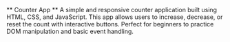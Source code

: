 ** Counter App **
A simple and responsive counter application built using HTML, CSS, and JavaScript.
This app allows users to increase, decrease, or reset the count with interactive buttons.
Perfect for beginners to practice DOM manipulation and basic event handling.
